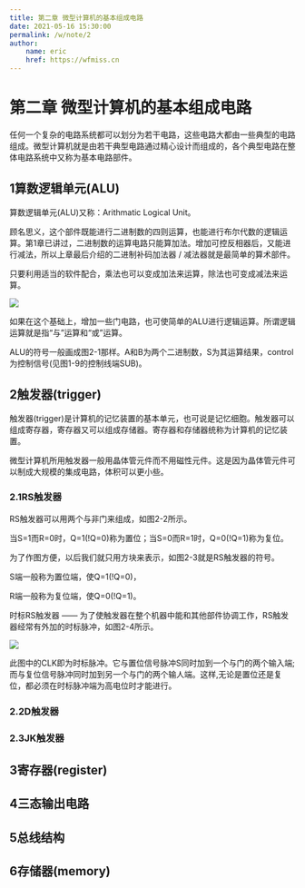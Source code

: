```yaml
---
title: 第二章 微型计算机的基本组成电路
date: 2021-05-16 15:30:00
permalink: /w/note/2
author: 
    name: eric
    href: https://wfmiss.cn
---
```


# 第二章 微型计算机的基本组成电路

任何一个复杂的电路系统都可以划分为若干电路，这些电路大都由一些典型的电路组成。微型计算机就是由若干典型电路通过精心设计而组成的，各个典型电路在整体电路系统中又称为基本电路部件。

## 1算数逻辑单元(ALU)

算数逻辑单元(ALU)又称：Arithmatic Logical Unit。

顾名思义，这个部件既能进行二进制数的四则运算，也能进行布尔代数的逻辑运算。第1章已讲过，二进制数的运算电路只能算加法。增加可控反相器后，又能进行减法，所以上章最后介绍的二进制补码加法器 / 减法器就是最简单的算术部件。

只要利用适当的软件配合，乘法也可以变成加法来运算，除法也可变成减法来运算。

![](https://cdn.jsdelivr.net/gh/wfmiss/pictures/Principle_and_application_of_microcomputer/20210524191424.png)

如果在这个基础上，增加一些门电路，也可使简单的ALU进行逻辑运算。所谓逻辑运算就是指“与”运算和“或”运算。

ALU的符号一般画成图2-1那样。A和B为两个二进制数，S为其运算结果，control为控制信号(见图1-9的控制线端SUB)。

## 2触发器(trigger)

触发器(trigger)是计算机的记忆装置的基本单元，也可说是记忆细胞。触发器可以组成寄存器，寄存器又可以组成存储器。寄存器和存储器统称为计算机的记忆装置。

微型计算机所用触发器一般用晶体管元件而不用磁性元件。这是因为晶体管元件可以制成大规模的集成电路，体积可以更小些。

### 2.1RS触发器

RS触发器可以用两个与非门来组成，如图2-2所示。

当S=1而R=0时，Q=1(!Q=0)称为置位；当S=0而R=1时，Q=0(!Q=1)称为复位。

为了作图方便，以后我们就只用方块来表示，如图2-3就是RS触发器的符号。

S端一般称为置位端，使Q=1(!Q=0)，

R端一般称为复位端，使Q=0(!Q=1)。

时标RS触发器 —— 为了使触发器在整个机器中能和其他部件协调工作，RS触发器经常有外加的时标脉冲，如图2-4所示。

![](https://cdn.jsdelivr.net/gh/wfmiss/pictures/Principle_and_application_of_microcomputer/20210524194137.png)

此图中的CLK即为时标脉冲。它与置位信号脉冲S同时加到一个与门的两个输入端;而与复位信号脉冲同时加到另一个与门的两个输人端。这样,无论是置位还是复位，都必须在时标脉冲端为高电位时才能进行。

### 2.2D触发器

### 2.3JK触发器

## 3寄存器(register)

## 4三态输出电路

## 5总线结构

## 6存储器(memory)
